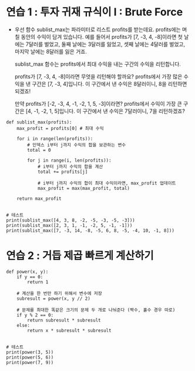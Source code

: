 # 연습 1 : 투자 귀재 규식이 I : Brute Force
  - 우선 함수 sublist_max는 파라미터로 리스트 profits를 받는데요. profits에는 며칠 동안의 수익이 담겨 있습니다. 
    예를 들어서 profits가 [7, -3, 4, -8]이라면 
    첫 날에는 7달러를 벌었고, 둘째 날에는 3달러를 잃었고, 셋째 날에는 4달러를 벌었고, 마지막 날에는 8달러를 잃은 거죠.

    sublist_max 함수는 profits에서 최대 수익을 내는 구간의 수익을 리턴합니다.

    profits가 [7, -3, 4, -8]이라면 무엇을 리턴해야 할까요? 
    profits에서 가장 많은 수익을 낸 구간은 [7, -3, 4]입니다. 이 구간에서 낸 수익은 8달러이니, 8을 리턴하면 되겠죠!

    만약 profits가 [-2, -3, 4, -1, -2, 1, 5, -3]이라면? 
    profits에서 수익이 가장 큰 구간은 [4, -1, -2, 1, 5]입니다. 이 구간에서 낸 수익은 7달러이니, 7을 리턴하겠죠?
```
def sublist_max(profits):
    max_profit = profits[0] # 최대 수익
    
    for i in range(len(profits)):
        # 인덱스 i부터 j까지 수익의 합을 보관하는 변수
        total = 0
        
        for j in range(i, len(profits)):
            # i부터 j까지 수익의 합을 계산
            total += profits[j]
            
            # i부터 j까지 수익의 합이 최대 수익이라면, max_profit 업데이트
            max_profit = max(max_profit, total)

    return max_profit


# 테스트
print(sublist_max([4, 3, 8, -2, -5, -3, -5, -3]))
print(sublist_max([2, 3, 1, -1, -2, 5, -1, -1]))
print(sublist_max([7, -3, 14, -8, -5, 6, 8, -5, -4, 10, -1, 8]))
```

# 연습 2 : 거듭 제곱 빠르게 계산하기
```
def power(x, y):
    if y == 0:
        return 1

    # 계산을 한 번만 하기 위해서 변수에 저장
    subresult = power(x, y // 2)
    
    # 문제를 최대한 똑같은 크기의 문제 두 개로 나눠준다 (짝수, 홀수 경우 따로)
    if y % 2 == 0:
        return subresult * subresult
    else:
        return x * subresult * subresult


# 테스트
print(power(3, 5))
print(power(5, 6))
print(power(7, 9))
```
